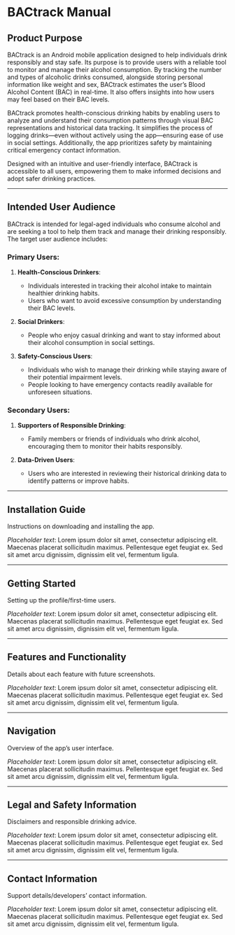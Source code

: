 # BACtrack Manual

## Product Purpose
BACtrack is an Android mobile application designed to help individuals drink responsibly and stay safe. Its purpose is to provide users with a reliable tool to monitor and manage their alcohol consumption. By tracking the number and types of alcoholic drinks consumed, alongside storing personal information like weight and sex, BACtrack estimates the user’s Blood Alcohol Content (BAC) in real-time. It also offers insights into how users may feel based on their BAC levels.

BACtrack promotes health-conscious drinking habits by enabling users to analyze and understand their consumption patterns through visual BAC representations and historical data tracking. It simplifies the process of logging drinks—even without actively using the app—ensuring ease of use in social settings. Additionally, the app prioritizes safety by maintaining critical emergency contact information.

Designed with an intuitive and user-friendly interface, BACtrack is accessible to all users, empowering them to make informed decisions and adopt safer drinking practices.

---

## Intended User Audience

BACtrack is intended for legal-aged individuals who consume alcohol and are seeking a tool to help them track and manage their drinking responsibly. The target user audience includes:

### Primary Users:
1. **Health-Conscious Drinkers**:
   - Individuals interested in tracking their alcohol intake to maintain healthier drinking habits.
   - Users who want to avoid excessive consumption by understanding their BAC levels.

2. **Social Drinkers**:
   - People who enjoy casual drinking and want to stay informed about their alcohol consumption in social settings.

3. **Safety-Conscious Users**:
   - Individuals who wish to manage their drinking while staying aware of their potential impairment levels.
   - People looking to have emergency contacts readily available for unforeseen situations.

### Secondary Users:
1. **Supporters of Responsible Drinking**:
   - Family members or friends of individuals who drink alcohol, encouraging them to monitor their habits responsibly.

2. **Data-Driven Users**:
   - Users who are interested in reviewing their historical drinking data to identify patterns or improve habits.

---

## Installation Guide
Instructions on downloading and installing the app.

*Placeholder text*:
Lorem ipsum dolor sit amet, consectetur adipiscing elit. Maecenas placerat sollicitudin maximus. Pellentesque eget feugiat ex. Sed sit amet arcu dignissim, dignissim elit vel, fermentum ligula.

---

## Getting Started
Setting up the profile/first-time users.

*Placeholder text*:
Lorem ipsum dolor sit amet, consectetur adipiscing elit. Maecenas placerat sollicitudin maximus. Pellentesque eget feugiat ex. Sed sit amet arcu dignissim, dignissim elit vel, fermentum ligula.

---

## Features and Functionality
Details about each feature with future screenshots.

*Placeholder text*:
Lorem ipsum dolor sit amet, consectetur adipiscing elit. Maecenas placerat sollicitudin maximus. Pellentesque eget feugiat ex. Sed sit amet arcu dignissim, dignissim elit vel, fermentum ligula.

---

## Navigation
Overview of the app’s user interface.

*Placeholder text*:
Lorem ipsum dolor sit amet, consectetur adipiscing elit. Maecenas placerat sollicitudin maximus. Pellentesque eget feugiat ex. Sed sit amet arcu dignissim, dignissim elit vel, fermentum ligula.

---

## Legal and Safety Information
Disclaimers and responsible drinking advice.

*Placeholder text*:
Lorem ipsum dolor sit amet, consectetur adipiscing elit. Maecenas placerat sollicitudin maximus. Pellentesque eget feugiat ex. Sed sit amet arcu dignissim, dignissim elit vel, fermentum ligula.

---

## Contact Information
Support details/developers’ contact information.

*Placeholder text*:
Lorem ipsum dolor sit amet, consectetur adipiscing elit. Maecenas placerat sollicitudin maximus. Pellentesque eget feugiat ex. Sed sit amet arcu dignissim, dignissim elit vel, fermentum ligula.
